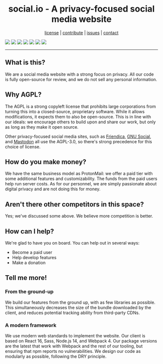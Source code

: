 <center>
<h1>social.io - A privacy-focused social media website</h1>
<a href="https://github.com/yrahul3910/social-media-site/blob/master/COPYING">license</a>  |
<a href="https://github.com/yrahul3910/social-media-site/blob/master/CODE_OF_CONDUCT.md">contribute</a>  |
<a href="https://github.com/yrahul3910/social-media-site/issues/">issues</a>  |
<a href="mailto:r.yedida@pm.me">contact</a><br />
</center>
<p>
<img src="https://img.shields.io/npm/dependency-version/html-webpack-plugin/peer/webpack" />
<img src="https://img.shields.io/npm/dependency-version/@babel/node/peer/@babel/core" />
<img src="https://img.shields.io/npm/dependency-version/react-router-dom/peer/react" />
<img src="https://img.shields.io/github/license/yrahul3910/social-media-website" />
<a href="https://www.codacy.com/manual/yrahul3910/social-media-website?utm_source=github.com&amp;utm_medium=referral&amp;utm_content=yrahul3910/social-media-website&amp;utm_campaign=Badge_Grade"><img src="https://app.codacy.com/project/badge/Grade/d755485ed3364e9ab0f9d174a4d9c2d3"/></a>
<img src="https://img.shields.io/github/repo-size/yrahul3910/social-media-website" />
<img src="https://img.shields.io/github/issues/yrahul3910/social-media-website" />
</p> <hr />

## What is this?

We are a social media website with a strong focus on privacy. All our code is fully open-source for review, and we do not sell any personal information.

## Why AGPL?

The AGPL is a strong copyleft license that prohibits large corporations from turning this into a closed-source, proprietary software. While it allows modifications, it expects them to also be open-source. This is in line with our ideals: we encourage others to build upon and share our work, but only as long as they make it open source.  

Other privacy-focused social media sites, such as [Friendica](https://github.com/friendica/friendica), [GNU Social](https://git.gnu.io/gnu/gnu-social/-/tree/master), and [Mastodon](https://github.com/tootsuite/mastodon) all use the AGPL-3.0, so there's strong precedence for this choice of license.

## How do you make money?

We have the same business model as ProtonMail: we offer a paid tier with some additional features and customizability. The funds from the paid users help run server costs. As for our personnel, we are simply passionate about digital privacy and are not doing this for money.

## Aren't there other competitors in this space?

Yes; we've discussed some above. We believe more competition is better.

## How can I help?

We're glad to have you on board. You can help out in several ways:
* Become a paid user
* Help develop features
* Make a donation

## Tell me more!

### From the ground-up

We build our features from the ground up, with as few libraries as possible. This simultaneously decreases the size of the bundle downloaded by the client, and reduces potential tracking ability from third-party CDNs.

### A modern framework


We use modern web standards to implement the website. Our client is based on React 16, Sass, Node.js 14, and Webpack 4. Our package versions are the latest that work with Webpack and the rest of our tooling, but ensuring that npm reports no vulnerabilities. We design our code as modularly as possible, following the DRY principle.
